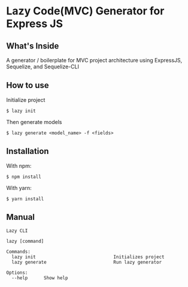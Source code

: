 # Lazy Code(MVC) Generator for Express JS

## What's Inside

A generator / boilerplate for MVC project architecture using ExpressJS, Sequelize, and Sequelize-CLI

## How to use
Initialize project
```
$ lazy init
```
Then generate models
```
$ lazy generate <model_name> -f <fields>
```

## Installation
With npm:

```
$ npm install
```

With yarn:

```
$ yarn install
```

## Manual

```
Lazy CLI

lazy [command]

Commands:
  lazy init                             Initializes project
  lazy generate                         Run lazy generator

Options:
  --help      Show help
```
